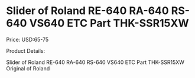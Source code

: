 # Slider of Roland RE-640 RA-640 RS-640 VS640 ETC Part THK-SSR15XW

Price: USD:65-75

Product Details:

Slider of Roland RE-640 RA-640 RS-640 VS640 ETC Part THK-SSR15XW
Original of Roland